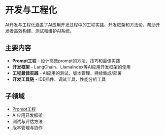 # 开发与工程化

AI开发与工程化涵盖了AI应用开发过程中的工程实践、开发框架和方法论，帮助开发者高效构建、测试和维护AI系统。

## 主要内容

- **Prompt工程** - 设计高效prompt的方法、技巧和最佳实践
- **开发框架** - LangChain、LlamaIndex等AI应用开发框架的使用
- **工程最佳实践** - AI应用的测试、版本管理、持续集成/部署
- **开发工具链** - IDE插件、调试工具、性能分析工具

## 子领域

- [Prompt工程](./prompt-engineering/)
- AI应用开发框架
- 测试与评估方法
- 版本管理与协作 